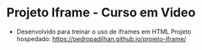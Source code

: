 # Projeto Iframe - Curso em Video
- Desenvolvido para treinar o uso de iframes em HTML
Projeto hospedado: https://pedropadilhan.github.io/projeto-iframe/

